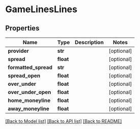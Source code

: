 # GameLinesLines

## Properties
Name | Type | Description | Notes
------------ | ------------- | ------------- | -------------
**provider** | **str** |  | [optional] 
**spread** | **float** |  | [optional] 
**formatted_spread** | **str** |  | [optional] 
**spread_open** | **float** |  | [optional] 
**over_under** | **float** |  | [optional] 
**over_under_open** | **float** |  | [optional] 
**home_moneyline** | **float** |  | [optional] 
**away_moneyline** | **float** |  | [optional] 

[[Back to Model list]](../README.md#documentation-for-models) [[Back to API list]](../README.md#documentation-for-api-endpoints) [[Back to README]](../README.md)


